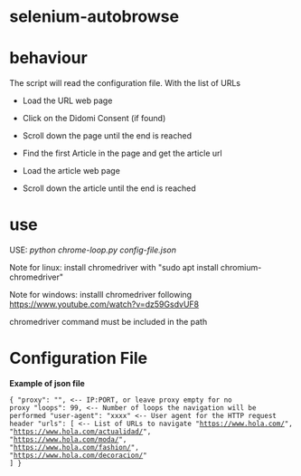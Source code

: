 # selenium-autobrowse

# behaviour
The script will read the configuration file.
With the list of URLs

* Load the URL web page
    
* Click on the Didomi Consent (if found)
    
* Scroll down the page until the end is reached
    
* Find the first Article in the page and get the article url
    
* Load the article web page

* Scroll down the article until the end is reached

# use

USE: <i>python chrome-loop.py config-file.json</i>

Note for linux: install chromedriver with "sudo apt install chromium-chromedriver"

Note for windows: installl chromedriver following https://www.youtube.com/watch?v=dz59GsdvUF8

chromedriver command must be included in the path

# Configuration File

<b>Example of json file</b>

<code>{
    "proxy": "",           <-- IP:PORT, or leave proxy empty for no proxy 
    "loops": 99,           <-- Number of loops the navigation will be performed
    "user-agent": "xxxx"   <-- User agent for the HTTP request header
    "urls": [              <-- List of URLs to navigate
        "https://www.hola.com/",
        "https://www.hola.com/actualidad/",
        "https://www.hola.com/moda/",
        "https://www.hola.com/fashion/",
        "https://www.hola.com/decoracion/"
    ]
}</code>

